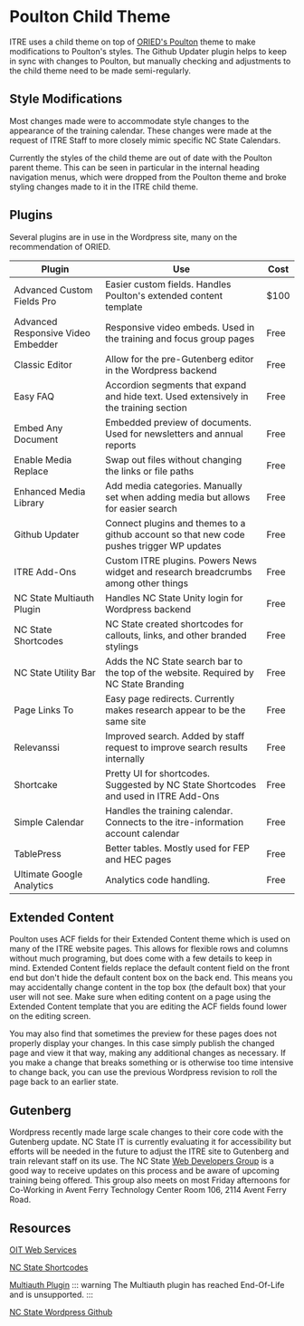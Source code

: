 # Poulton Child Theme
ITRE uses a child theme on top of [ORIED's Poulton](https://github.ncsu.edu/ORIED/Poulton) theme to make modifications to Poulton's styles. The Github Updater plugin helps to keep in sync with changes to Poulton, but manually checking and adjustments to the child theme need to be made semi-regularly.

## Style Modifications

<ImageEmbed name="Training Calendar Screenshot" preview="training" classes="right" />

Most changes made were to accommodate style changes to the appearance of the training calendar. These changes were made at the request of ITRE Staff to more closely mimic specific NC State Calendars.

Currently the styles of the child theme are out of date with the Poulton parent theme. This can be seen in particular in the internal heading navigation menus, which were dropped from the Poulton theme and broke styling changes made to it in the ITRE child theme.

## Plugins
Several plugins are in use in the Wordpress site, many on the recommendation of ORIED.

|                Plugin              |                                             Use                                           | Cost |
|------------------------------------|-------------------------------------------------------------------------------------------|------|
| Advanced Custom Fields Pro         | Easier custom fields. Handles Poulton's extended content template                         | $100 |
| Advanced Responsive Video Embedder | Responsive video embeds. Used in the training and focus group pages                       | Free |
| Classic Editor                     | Allow for the pre-Gutenberg editor in the Wordpress backend                               | Free |
| Easy FAQ                           | Accordion segments that expand and hide text. Used extensively in the training section    | Free |
| Embed Any Document                 | Embedded preview of documents. Used for newsletters and annual reports                    | Free |
| Enable Media Replace               | Swap out files without changing the links or file paths                                   | Free |
| Enhanced Media Library             | Add media categories. Manually set when adding media but allows for easier search         | Free |
| Github Updater                     | Connect plugins and themes to a github account so that new code pushes trigger WP updates | Free |
| ITRE Add-Ons                       | Custom ITRE plugins. Powers News widget and research breadcrumbs among other things       | Free |
| NC State Multiauth Plugin          | Handles NC State Unity login for Wordpress backend                                        | Free |
| NC State Shortcodes                | NC State created shortcodes for callouts, links, and other branded stylings               | Free |
| NC State Utility Bar               | Adds the NC State search bar to the top of the website. Required by NC State Branding     | Free |
| Page Links To                      | Easy page redirects. Currently makes research appear to be the same site                  | Free |
| Relevanssi                         | Improved search. Added by staff request to improve search results internally              | Free |
| Shortcake                          | Pretty UI for shortcodes. Suggested by NC State Shortcodes and used in ITRE Add-Ons       | Free |
| Simple Calendar                    | Handles the training calendar. Connects to the itre-information account calendar          | Free |
| TablePress                         | Better tables. Mostly used for FEP and HEC pages                                          | Free |
| Ultimate Google Analytics          | Analytics code handling.                                                                  | Free |


## Extended Content
Poulton uses ACF fields for their Extended Content theme which is used on many of the ITRE website pages. This allows for flexible rows and columns without much programing, but does come with a few details to keep in mind. Extended Content fields replace the default content field on the front end but don't hide the default content box on the back end. This means you may accidentally change content in the top box (the default box) that your user will not see. Make sure when editing content on a page using the Extended Content template that you are editing the ACF fields found lower on the editing screen.

You may also find that sometimes the preview for these pages does not properly display your changes. In this case simply publish the changed page and view it that way, making any additional changes as necessary. If you make a change that breaks something or is otherwise too time intensive to change back, you can use the previous Wordpress revision to roll the page back to an earlier state.

<Resource name="Wordpress Editing Guidelines" preview="wordpress" :files="[
  {text:'PDF', link:'Wordpress] Editing.pdf'}
]" />

## Gutenberg
Wordpress recently made large scale changes to their core code with the Gutenberg update. NC State IT is currently evaluating it for accessibility but efforts will be needed in the future to adjust the ITRE site to Gutenberg and train relevant staff on its use. The NC State [Web Developers Group](group-webdevelopers@ncsu.edu) is a good way to receive updates on this process and be aware of upcoming training being offered. This group also meets on most Friday afternoons for Co-Working in Avent Ferry Technology Center Room 106, 2114 Avent Ferry Road.

## Resources
[OIT Web Services](https://design.oit.ncsu.edu)

[NC State Shortcodes](https://github.ncsu.edu/ncstate-wordpress/ncsu-shortcodes)

[Multiauth Plugin](https://github.ncsu.edu/ncstate-wordpress/ncsu-multiauth)
::: warning
The Multiauth plugin has reached End-Of-Life and is unsupported.
:::

[NC State Wordpress Github](https://github.ncsu.edu/ncstate-wordpress)
